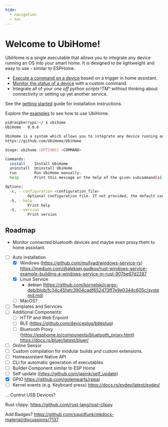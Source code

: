```yaml
---
hide:
  - navigation
  - toc
---
```


# Welcome to UbiHome!

UbiHome is a single executable that allows you to integrate any device running an OS into your smart home. 
It is designed to be lightweight and easy to use - similar to ESPHome.

- [Execute a command on a device](./examples/display_notification/index.md) based on a trigger in home assistant. 
- [Monitor the status of a device](./examples/system_ressources/index.md) with a custom command. 
- Integrate all of your _one off python scripts^TM^_ without thinking about connectivity or setting up yet another service.

See the [getting started](getting_started/index.md) guide for installation instructions.

Explore the [examples](examples/index.md) to see how to use UbiHome.

<!-- x-release-please-start-version -->

```bash
pi@raspberrypi:~/ $ ubihome
UbiHome - 0.8.6

UbiHome is a system which allows you to integrate any device running an OS into your smart home.
https://github.com/UbiHome/UbiHome

Usage: ubihome [OPTIONS] <COMMAND>

Commands:
  install    Install UbiHome
  uninstall  Uninstall UbiHome
  run        Run UbiHome manually.
  help       Print this message or the help of the given subcommand(s)

Options:
  -c, --configuration <configuration_file>
          Optional configuration file. If not provided, the default configuration will be used. [default: config.yaml]
  -h, --help
          Print help
  -V, --version
          Print version
```
<!-- x-release-please-end -->

## Roadmap

- Monitor connected bluetooth devices and maybe even proxy them to home assistant.
- [ ] Auto installation
  - [x] Windows (https://github.com/mullvad/windows-service-rs) https://medium.com/@aleksej.gudkov/rust-windows-service-example-building-a-windows-service-in-rust-907be67d2287
  - [x] Linux Service
    - debian (https://github.com/kornelski/cargo-deb/blob/fc34c45fafc3904cadf652473ff7e9e0344c605c/systemd.md)
  - [ ] MacOS?
- [ ] Templates and Services
- [ ] Additional Components:
  - [ ] HTTP and Web Enpoint
  - [ ] BLE (https://github.com/deviceplug/btleplug)
  - [ ] Bluetooth Proxy (https://esphome.io/components/bluetooth_proxy.html)     https://docs.rs/bluer/latest/bluer/
- [ ] Online Sensor
- [ ] Custom compilation for modular builds and custom extensions.
- [ ] Homeassistant Native API
- [ ] CLI for automatic generation of executables
- [ ] Builder Component similar to ESP Home
- [ ] Self update (https://github.com/jaemk/self_update)
- [x] GPIO https://github.com/golemparts/rppal
- [ ] Kernel events (e.g. Keyboard press) https://docs.rs/evdev/latest/evdev/

... Control USB Devices?

Rust clippy: 
https://github.com/rust-lang/rust-clippy


Add Badges? 
https://github.com/squidfunk/mkdocs-material/discussions/7137